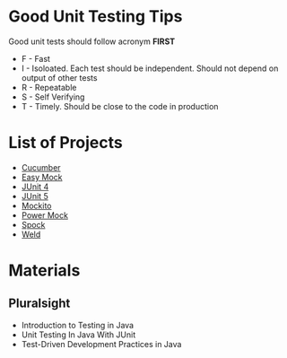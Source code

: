# Good Unit Testing Tips
Good unit tests should follow acronym **FIRST**
* F - Fast
* I - Isoloated. Each test should be independent. Should not depend on output of other tests
* R - Repeatable
* S - Self Verifying
* T - Timely. Should be close to the code in production

# List of Projects
* [Cucumber](cucumber)
* [Easy Mock](easy-mock)
* [JUnit 4](junit-4)
* [JUnit 5](junit-5)
* [Mockito](mockito)
* [Power Mock](power-mock)
* [Spock](spock)
* [Weld](weld)

# Materials
## Pluralsight
* Introduction to Testing in Java
* Unit Testing In Java With JUnit
* Test-Driven Development Practices in Java